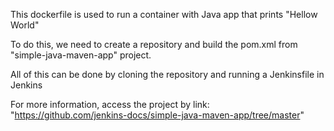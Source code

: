 This dockerfile is used to run a container with Java app that prints "Hellow World"

To do this, we need to create a repository and build the pom.xml from "simple-java-maven-app" project. 

All of this can be done by cloning the repository and running a Jenkinsfile in Jenkins

For more information, access the project by link: "https://github.com/jenkins-docs/simple-java-maven-app/tree/master"